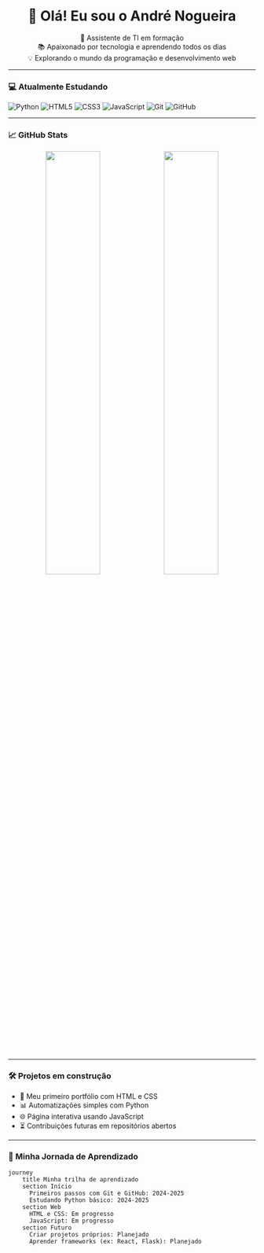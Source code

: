 <h1 align="center">👋 Olá! Eu sou o André Nogueira</h1>

<p align="center">
  🚀 Assistente de TI em formação <br>
  📚 Apaixonado por tecnologia e aprendendo todos os dias <br>
  💡 Explorando o mundo da programação e desenvolvimento web
</p>

---

### 💻 Atualmente Estudando

![Python](https://img.shields.io/badge/-Python-3776AB?style=for-the-badge&logo=python&logoColor=white)
![HTML5](https://img.shields.io/badge/-HTML5-E34F26?style=for-the-badge&logo=html5&logoColor=white)
![CSS3](https://img.shields.io/badge/-CSS3-1572B6?style=for-the-badge&logo=css3&logoColor=white)
![JavaScript](https://img.shields.io/badge/-JavaScript-F7DF1E?style=for-the-badge&logo=javascript&logoColor=black)
![Git](https://img.shields.io/badge/-Git-F05032?style=for-the-badge&logo=git&logoColor=white)
![GitHub](https://img.shields.io/badge/-GitHub-181717?style=for-the-badge&logo=github&logoColor=white)

---

### 📈 GitHub Stats

<p align="center">
  <img src="https://github-readme-stats.vercel.app/api?username=AndreNogue&show_icons=true&theme=tokyonight" width="47%">
  <img src="https://github-readme-stats.vercel.app/api/top-langs/?username=AndreNogue&layout=compact&theme=tokyonight" width="47%">
</p>

---

### 🛠️ Projetos em construção

- 📄 Meu primeiro portfólio com HTML e CSS
- 📊 Automatizações simples com Python
- 🌐 Página interativa usando JavaScript
- ⏳ Contribuições futuras em repositórios abertos

---

### 🧭 Minha Jornada de Aprendizado

```mermaid
journey
    title Minha trilha de aprendizado
    section Início
      Primeiros passos com Git e GitHub: 2024-2025
      Estudando Python básico: 2024-2025
    section Web
      HTML e CSS: Em progresso
      JavaScript: Em progresso
    section Futuro
      Criar projetos próprios: Planejado
      Aprender frameworks (ex: React, Flask): Planejado
```
